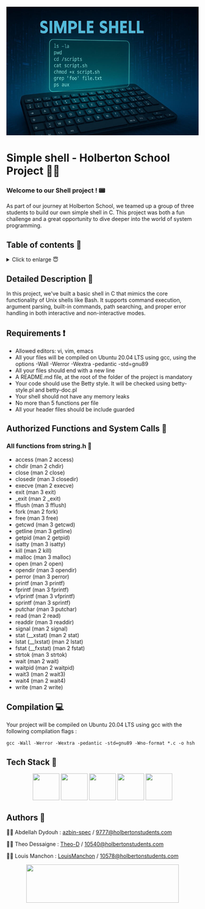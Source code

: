 <p align="center">
<img src="test.jpg">
</p>

# Simple shell - Holberton School Project 🧑‍🎓


### Welcome to our Shell project ! 📟

As part of our journey at Holberton School, we teamed up a group of three students to build our own simple shell in C.
This project was both a fun challenge and a great opportunity to dive deeper into the world of system programming.

## Table of contents 📄

<details>
  <summary>Click to enlarge 😇</summary>

- [Detailed Description 📝](#detailed-description-)
- [Requirements ❗](#requirements-)
- [Authorized Functions and System Calls 📢](#authorized-functions-and-system-calls-)
- [Compilation 💻](#compilation-)
- [Technologies & Tools 🧩](#technologies--tools-)
- [Authors 🤝](#authors-)
</details>

## Detailed Description 📝

In this project, we've built a basic shell in C that mimics the core functionality of Unix shells like Bash. It supports command execution, argument parsing, built-in commands, path searching, and proper error handling in both interactive and non-interactive modes.

## Requirements ❗

+ Allowed editors: vi, vim, emacs
+ All your files will be compiled on Ubuntu 20.04 LTS using gcc, using the options -Wall -Werror -Wextra -pedantic -std=gnu89
+ All your files should end with a new line
+ A README.md file, at the root of the folder of the project is mandatory
+ Your code should use the Betty style. It will be checked using betty-style.pl and betty-doc.pl
+ Your shell should not have any memory leaks
+ No more than 5 functions per file
+ All your header files should be include guarded

## Authorized Functions and System Calls 📢


### All functions from string.h 🔐
+ access (man 2 access)
+ chdir (man 2 chdir)
+ close (man 2 close)
+ closedir (man 3 closedir)
+ execve (man 2 execve)
+ exit (man 3 exit)
+ _exit (man 2 _exit)
+ fflush (man 3 fflush)
+ fork (man 2 fork)
+ free (man 3 free)
+ getcwd (man 3 getcwd)
+ getline (man 3 getline)
+ getpid (man 2 getpid)
+ isatty (man 3 isatty)
+ kill (man 2 kill)
+ malloc (man 3 malloc)
+ open (man 2 open)
+ opendir (man 3 opendir)
+ perror (man 3 perror)
+ printf (man 3 printf)
+ fprintf (man 3 fprintf)
+ vfprintf (man 3 vfprintf)
+ sprintf (man 3 sprintf)
+ putchar (man 3 putchar)
+ read (man 2 read)
+ readdir (man 3 readdir)
+ signal (man 2 signal)
+ stat (__xstat) (man 2 stat)
+ lstat (__lxstat) (man 2 lstat)
+ fstat (__fxstat) (man 2 fstat)
+ strtok (man 3 strtok)
+ wait (man 2 wait)
+ waitpid (man 2 waitpid)
+ wait3 (man 2 wait3)
+ wait4 (man 2 wait4)
+ write (man 2 write)

## Compilation 💻

Your project will be compiled on Ubuntu 20.04 LTS using gcc with the following compilation flags  :

````
gcc -Wall -Werror -Wextra -pedantic -std=gnu89 -Wno-format *.c -o hsh
````

## Tech Stack 🧩

<p align="center">
    <img src="https://img.shields.io/badge/Vim-019733?style=for-the-badge&logo=vim&logoColor=white" width="70" height="70">
    <img src="https://img.shields.io/badge/Linux-333333?style=for-the-badge&logo=linux&logoColor=white" width="70" height="70">
    <img src="https://img.shields.io/badge/Git-F05032?style=for-the-badge&logo=git&logoColor=white" width="70" height="70">
    <img src="https://img.shields.io/badge/GCC-343741?style=for-the-badge&logo=gnu&logoColor=white" width="70" height="70">
    <img src="https://img.shields.io/badge/C-00599C?style=for-the-badge&logo=c&logoColor=white" width="70" height="70">
</p>

## Authors 🤝

👨‍💻 Abdellah Dydouh : [azbin-spec](https://github.com/azbin-spec) / 9777@holbertonstudents.com

🧑‍💻 Theo Dessaigne : [Theo-D](https://github.com/Theo-D) / 10540@holbertonstudents.com

🧑‍💻 Louis Manchon : [LouisManchon](https://github.com/LouisManchon) / 10578@holbertonstudents.com

<p align="center">
    <img src="https://ml.globenewswire.com/Resource/Download/a08e6c28-55be-44c8-8461-03544f094b38" width="400" height="100">
<p/>
